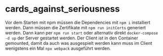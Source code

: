 # cards_against_seriousness

Vor dem Starten mit npm müssen die Dependencies mit `npm i` installiert werden.
Dann müssen die Zertifikate mit `npm run initCerts` generiert werden. 
Dann kann per `npm run start` oder alternativ direkt `docker-compose -d up` der Server gestartet werden.
Der Client ist in den Container gemounted, damit da auch was ausgespielt werden kann muss im Client wenigstens ein Mal `npx webpack` ausgeführt werden.
